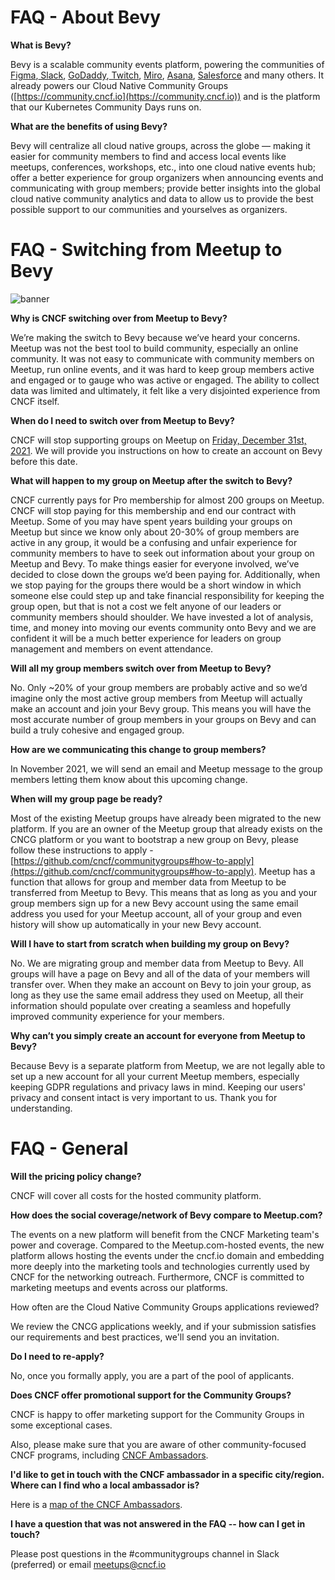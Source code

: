 # FAQ - About Bevy

**What is Bevy?**

Bevy is a scalable community events platform, powering the communities of[ Figma](http://friends.figma.com),[ Slack](http://slackcommunity.com), [GoDaddy](https://proevents.godaddy.com/),[ Twitch](http://meetups.twitch.tv), [Miro](https://events.miro.com/), [Asana](https://events.asana.com/), [Salesforce](https://trailblazercommunitygroups.com/) and many others. It already powers our Cloud Native Community Groups ([https://community.cncf.io](https://community.cncf.io)) and is the platform that our Kubernetes Community Days runs on.

**What are the benefits of using Bevy?**

Bevy will centralize all cloud native groups, across the globe –– making it easier for community members to find and access local events like meetups, conferences, workshops, etc., into one cloud native events hub; offer a better experience for group organizers when announcing events and communicating with group members; provide better insights into the global cloud native community analytics and data to allow us to provide the best possible support to our communities and yourselves as organizers.


# FAQ - Switching from Meetup to Bevy

![banner](https://github.com/cncf/communitygroups/blob/faq/cncf-banner-02%20(1).jpg)

**Why is CNCF switching over from Meetup to Bevy?**

We’re making the switch to Bevy because we’ve heard your concerns. Meetup was not the best tool to build community, especially an online community. It was not easy to communicate with community members on Meetup, run online events, and it was hard to keep group members active and engaged or to gauge who was active or engaged. The ability to collect data was limited and ultimately, it felt like a very disjointed experience from CNCF itself.

**When do I need to switch over from Meetup to Bevy?**

CNCF will stop supporting groups on Meetup on <span style="text-decoration:underline;">Friday, December 31st, 2021</span>. We will provide you instructions on how to create an account on Bevy before this date.

**What will happen to my group on Meetup after the switch to Bevy?**

CNCF currently pays for Pro membership for almost 200 groups on Meetup. CNCF will stop paying for this membership and end our contract with Meetup. Some of you may have spent years building your groups on Meetup but since we know only about 20-30% of group members are active in any group, it would be a confusing and unfair experience for community members to have to seek out information about your group on Meetup and Bevy. To make things easier for everyone involved, we’ve decided to close down the groups we’d been paying for. Additionally, when we stop paying for the groups there would be a short window in which someone else could step up and take financial responsibility for keeping the group open, but that is not a cost we felt anyone of our leaders or community members should shoulder. We have invested a lot of analysis, time, and money into moving our events community onto Bevy and we are confident it will be a much better experience for leaders on group management and members on event attendance.


**Will all my group members switch over from Meetup to Bevy?**

No. Only ~20% of your group members are probably active and so we’d imagine only the most active group members from Meetup will actually make an account and join your Bevy group. This means you will have the most accurate number of group members in your groups on Bevy and can build a truly cohesive and engaged group.

**How are we communicating this change to group members?**

In November 2021, we will send an email and Meetup message to the group members letting them know about this upcoming change.

**When will my group page be ready?**

Most of the existing Meetup groups have already been migrated to the new platform. If you are an owner of the Meetup group that already exists on the CNCG platform or you want to bootstrap a new group on Bevy, please follow these instructions to apply - [https://github.com/cncf/communitygroups#how-to-apply](https://github.com/cncf/communitygroups#how-to-apply).    Meetup has a function that allows for group and member data from Meetup to be transferred from Meetup to Bevy. This means that as long as you and your group members sign up for a new Bevy account using the same email address you used for your Meetup account, all of your group and even history will show up automatically in your new Bevy account.

**Will I have to start from scratch when building my group on Bevy?**

No. We are migrating group and member data from Meetup to Bevy. All groups will have a page on Bevy and all of the data of your members will transfer over. When they make an account on Bevy to join your group, as long as they use the same email address they used on Meetup, all their information should populate over creating a seamless and hopefully improved community experience for your members.

**Why can’t you simply create an account for everyone from Meetup to Bevy?**

Because Bevy is a separate platform from Meetup, we are not legally able to set up a new account for all your current Meetup members, especially keeping GDPR regulations and privacy laws in mind. Keeping our users' privacy and consent intact is very important to us. Thank you for understanding.

# FAQ - General

**Will the pricing policy change?**

CNCF will cover all costs for the hosted community platform.

**How does the social coverage/network of Bevy compare to Meetup.com?**

The events on a new platform will benefit from the CNCF Marketing team's power and coverage. Compared to the Meetup.com-hosted events, the new platform allows hosting the events under the cncf.io domain and embedding more deeply into the marketing tools and technologies currently used by CNCF for the networking outreach. Furthermore, CNCF is committed to marketing meetups and events across our platforms.

How often are the Cloud Native Community Groups applications reviewed?

We review the CNCG applications weekly, and if your submission satisfies our requirements and best practices, we'll send you an invitation.

**Do I need to re-apply?**

No, once you formally apply, you are a part of the pool of applicants.

**Does CNCF offer promotional support for the Community Groups?**

CNCF is happy to offer marketing support for the Community Groups in some exceptional cases.

Also, please make sure that you are aware of other community-focused CNCF programs, including [CNCF Ambassadors](https://www.cncf.io/people/ambassadors/).

**I'd like to get in touch with the CNCF ambassador in a specific city/region. Where can I find who a local ambassador is?**

Here is a [map of the CNCF Ambassadors](https://drive.google.com/open?id=1fb0UPi8ijeexueBxcpGuvVlZ_8hJHXVQ&usp=sharing).

**I have a question that was not answered in the FAQ -- how can I get in touch?**

Please post questions in the #communitygroups channel in Slack (preferred) or email [meetups@cncf.io](mailto:meetups@cncf.io) 
